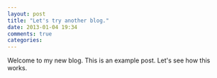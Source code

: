 ```yaml
---
layout: post
title: "Let's try another blog."
date: 2013-01-04 19:34
comments: true
categories: 
---
```


Welcome to my new blog. This is an example post. Let's see how this works.
